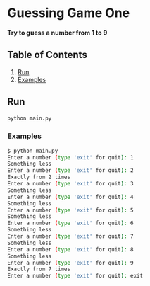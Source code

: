# Guessing Game One

**Try to guess a number from 1 to 9**

## Table of Contents

1. [Run](#run)
2. [Examples](#examples)

## Run

```bash
python main.py
```

### Examples

```bash
$ python main.py
Enter a number (type 'exit' for quit): 1
Something less
Enter a number (type 'exit' for quit): 2
Exactly from 2 times
Enter a number (type 'exit' for quit): 3
Something less
Enter a number (type 'exit' for quit): 4
Something less
Enter a number (type 'exit' for quit): 5
Something less
Enter a number (type 'exit' for quit): 6
Something less
Enter a number (type 'exit' for quit): 7
Something less
Enter a number (type 'exit' for quit): 8
Something less
Enter a number (type 'exit' for quit): 9
Exactly from 7 times
Enter a number (type 'exit' for quit): exit
```
